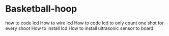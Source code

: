 # Basketball-hoop

 how to code lcd
How to wire lcd
How to code lcd to only count one shot for every shoot 
How to install lcd
How to install ultrasonic sensor to board 
